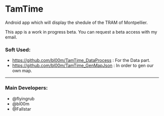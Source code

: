 # TamTime
Android app which will display the shedule of the TRAM of Montpellier.

This app is a work in progress beta. You can request a beta access with my email.


### Soft Used:
* https://github.com/bl00m/TamTime_DataProcess : For the Data part.
* https://github.com/bl00m/TamTime_GenMapJson : In order to gen our own map.

___
### Main Developers:
* @flyingrub
* @bl00m
* @Fallstar

